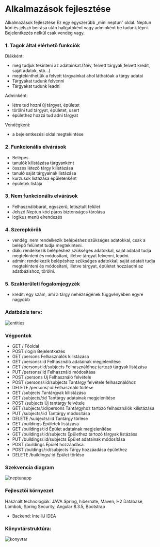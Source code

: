 # Alkalmazások fejlesztése

Alkalmazások fejlesztése
Ez egy egyszerűbb „mini neptun” oldal.
Neptun kód és jelszó beírása után hallgatóként vagy adminként be tudunk lépni. Bejelentkezés nélkül csak vendég vagy.



<h3>1. Tagok által elérhető funkciók</h3>

<p>Diákként:</p>
<ul>
   <li>meg tudjuk tekinteni az adatainkat.(Név, felvett tárgyak,felvett kredit, saját adatok, stb…)</li>
   <li>megtekinthetjük a felvett tárgyainkat ahol láthatóak a tárgy adatai</li>
   <li>Tárgyakat tudunk felvenni</li>
  <li>Tárgyakat tudunk leadni</li>
</ul>

      
<p>Adminként:</p>    
<ul>
   <li>létre tud hozni új tárgyat, épületet</li>
   <li>törölni tud tárgyat, épületet, usert</li>
   <li>épülethez hozzá tud adni tárgyat</li>   
   
</ul>
      
<p>Vendégként:</p>         
<ul>
   <li>a bejelentkezési oldal megtekintése</li>
</ul>

<h3>2.  Funkcionális elvárások</h3>

<ul>
   <li>Belépés</li>
   <li>tanulók kilistázása tárgyanként</li>
   <li>összes létező tárgy kilistázása</li>
   <li>tanuló saját tárgyainak listázása</li>
   <li>kurzusok listázása épületenként</li>
   <li>épületek listája</li>
</ul>
              
<h3>3. Nem funkcionális elvárások</h3>       
<ul>
   <li>Felhasználóbarát, egyszerű, letisztult felület</li>
   <li>Jelszó Neptun kód páros biztonságos tárolása</li>
   <li>logikus menü elrendezés</li>
</ul>

<h3>4. Szerepkörök</h3>
<ul>
   <li>vendég: nem rendelkezik belépéshez szükséges adatokkal, csak a belépő felületet tudja megtekinteni.</li>
   <li>diák: rendelkezik belépéshez szükséges adatokkal, saját adatait tudja megtekinteni és módosítani, illetve tárgyat felvenni, leadni.</li>
   <li>admin: rendelkezik belépéshez szükséges adatokkal, saját adatait tudja megtekinteni és módosítani, illetve tárgyat, épületet hozzáadni az adatbázishoz, törölni.</li>
</ul>


<h3>5. Szakterületi fogalomjegyzék</h3>
<ul>
   <li>kredit: egy szám, ami a tárgy nehézségének függvényében egyre nagyobb</li>
</ul>



<h3>Adatbázis terv:</h3>

![entities](https://user-images.githubusercontent.com/47753407/79592394-3b0aa280-80da-11ea-9c29-c328260ec778.png)


<h3>Végpontok</h3>
<ul>
   <li> GET / Főoldal</li> 
   <li>POST /login Bejelentkezés</li>
   
   
   <li>GET /persons Felhasználók kilistázása</li>
   <li>GET /persons/:id Felhasználó adatainak megjelenítése</li>
   <li>GET /persons/:id/subjects Felhasználóhoz tartozó tárgyak listázása</li>
   <li>PUT /persons/:id Felhasználó módosítása</li>
   <li>POST /persons Új Felhasználó felvétele</li>
   <li>POST /persons/:id/subjects Tantárgy felvétele felhasználóhoz</li>
   <li> DELETE /persons/:id Felhasználó törlése</li>
   
   <li>GET /subjects Tantárgyak kilistázása</li>
   <li>GET /subjects/:id Tantárgy adatainak megjelenítése</li>
   <li>POST /subjects Új tantárgy felvétele</li>
   <li>GET /subjects/:id/persons Tantárgyhoz tartózó felhasználók kilistázása</li>
   <li>PUT /subjects/:id Tantárgy módosítása</li>
   <li> DELETE /subjects/:id Tantárgy törlése </li>
   
   <li>GET /buildings Épületek listázása</li>
   <li>GET /buildings/:id Épület adatainak megjelenítése</li>
   <li>GET /buildings/:id/subjects Épülethez tartozó tárgyak listázása</li>
   <li>PUT /buildings/:id/subjects Épület adatainak módosítása</li>
   <li>POST /buildings Épület hozzáadása</li>
   <li>POST /buldings/:id/subjects Tárgy hozzáadása épülethez</li>
   <li>DELETE /buildings/:id Épület törlése</li>
</ul>

<h3>Szekvencia diagram</h3>


![neptunapp](https://user-images.githubusercontent.com/47753407/79596514-0221fc00-80e1-11ea-93fe-890b7932fecb.png)



<h3>Fejlesztői környezet</h3>

Használt technológiák: JAVA Spring, hibernate, Maven, H2 Database, Lombok, Spring Security, Angular 8.3.5, Bootstrap

 <ul>
   <li> Backend: IntelliJ IDEA </li>
</ul>
    
<h3>Könyvtárstruktúra:</h3>


![konyvtar](https://user-images.githubusercontent.com/47753407/79596229-79a35b80-80e0-11ea-9c95-9946a8226c47.png)
    
    
   
  
   






